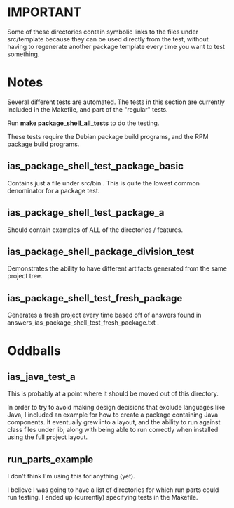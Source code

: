 # IMPORTANT

Some of these directories contain symbolic links to the files under src/template
because they can be used directly from the test, without having to regenerate
another package template every time you want to test something.

# Notes

Several different tests are automated.  The tests in this section are currently
included in the Makefile, and part of the "regular" tests.

Run **make package_shell_all_tests** to do the testing.

These tests require the Debian package build programs, and the RPM package
build programs.

## ias_package_shell_test_package_basic

Contains just a file under src/bin .  This is quite the lowest common
denominator for a package test.

## ias_package_shell_test_package_a

Should contain examples of ALL of the directories / features.

## ias_package_shell_package_division_test

Demonstrates the ability to have different artifacts generated from the same
project tree.

## ias_package_shell_test_fresh_package

Generates a fresh project every time based off of answers found in
answers_ias_package_shell_test_fresh_package.txt .

# Oddballs

## ias_java_test_a

This is probably at a point where it should be moved out of this directory.

In order to try to avoid making design decisions that exclude languages like
Java, I included an example for how to create a package containing Java
components.  It eventually grew into a layout, and the ability to run against
class files under lib; along with being able to run correctly when installed
using the full project layout.

## run_parts_example

I don't think I'm using this for anything (yet).

I believe I was going to have a list of directories for which run parts could
run testing.  I ended up (currently) specifying tests in the Makefile.
